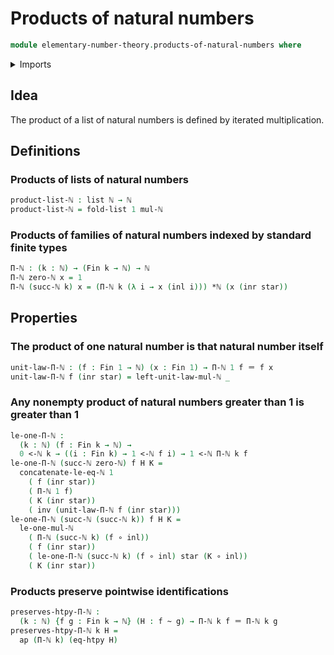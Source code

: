 # Products of natural numbers

```agda
module elementary-number-theory.products-of-natural-numbers where
```

<details><summary>Imports</summary>

```agda
open import elementary-number-theory.multiplication-natural-numbers
open import elementary-number-theory.natural-numbers
open import elementary-number-theory.strict-inequality-natural-numbers

open import foundation.action-on-identifications-functions
open import foundation.coproduct-types
open import foundation.function-extensionality
open import foundation.function-types
open import foundation.homotopies
open import foundation.identity-types
open import foundation.unit-type

open import lists.lists

open import univalent-combinatorics.standard-finite-types
```

</details>

## Idea

The product of a list of natural numbers is defined by iterated multiplication.

## Definitions

### Products of lists of natural numbers

```agda
product-list-ℕ : list ℕ → ℕ
product-list-ℕ = fold-list 1 mul-ℕ
```

### Products of families of natural numbers indexed by standard finite types

```agda
Π-ℕ : (k : ℕ) → (Fin k → ℕ) → ℕ
Π-ℕ zero-ℕ x = 1
Π-ℕ (succ-ℕ k) x = (Π-ℕ k (λ i → x (inl i))) *ℕ (x (inr star))
```

## Properties

### The product of one natural number is that natural number itself

```agda
unit-law-Π-ℕ : (f : Fin 1 → ℕ) (x : Fin 1) → Π-ℕ 1 f ＝ f x
unit-law-Π-ℕ f (inr star) = left-unit-law-mul-ℕ _
```

### Any nonempty product of natural numbers greater than 1 is greater than 1

```agda
le-one-Π-ℕ :
  (k : ℕ) (f : Fin k → ℕ) →
  0 <-ℕ k → ((i : Fin k) → 1 <-ℕ f i) → 1 <-ℕ Π-ℕ k f
le-one-Π-ℕ (succ-ℕ zero-ℕ) f H K =
  concatenate-le-eq-ℕ 1
    ( f (inr star))
    ( Π-ℕ 1 f)
    ( K (inr star))
    ( inv (unit-law-Π-ℕ f (inr star)))
le-one-Π-ℕ (succ-ℕ (succ-ℕ k)) f H K =
  le-one-mul-ℕ
    ( Π-ℕ (succ-ℕ k) (f ∘ inl))
    ( f (inr star))
    ( le-one-Π-ℕ (succ-ℕ k) (f ∘ inl) star (K ∘ inl))
    ( K (inr star))
```

### Products preserve pointwise identifications

```agda
preserves-htpy-Π-ℕ :
  (k : ℕ) {f g : Fin k → ℕ} (H : f ~ g) → Π-ℕ k f ＝ Π-ℕ k g
preserves-htpy-Π-ℕ k H =
  ap (Π-ℕ k) (eq-htpy H)
```
